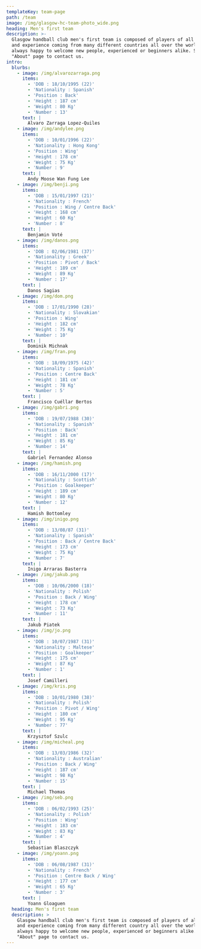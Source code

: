 ```yaml
---
templateKey: team-page
path: /team
image: /img/glasgow-hc-team-photo_wide.png
heading: Men's first team
description: >-
  Glasgow handball club men's first team is composed of players of all levels
  and experience coming from many different countries all over the world. We are
  always happy to welcome new people, experienced or beginners alike. See our
  "About" page to contact us. 
intro:
  blurbs:
    - image: /img/alvarozarraga.png
      items:
        - 'DOB : 18/10/1995 (22)'
        - 'Nationality : Spanish'
        - 'Position : Back'
        - 'Height : 187 cm'
        - 'Weight : 80 Kg'
        - 'Number : 13'
      text: |
        Alvaro Zarraga Lopez-Quiles
    - image: /img/andylee.png
      items:
        - 'DOB : 10/01/1996 (22)'
        - 'Nationality : Hong Kong'
        - 'Position : Wing'
        - 'Height : 178 cm'
        - 'Weight : 75 Kg'
        - 'Number : 9'
      text: |
        Andy Moose Wan Fung Lee
    - image: /img/benji.png
      items:
        - 'DOB : 15/01/1997 (21)'
        - 'Nationality : French'
        - 'Position : Wing / Centre Back'
        - 'Height : 168 cm'
        - 'Weight : 60 Kg'
        - 'Number : 8'
      text: |
        Benjamin Voté
    - image: /img/danos.png
      items:
        - 'DOB : 02/06/1981 (37)'
        - 'Nationality : Greek'
        - 'Position : Pivot / Back'
        - 'Height : 189 cm'
        - 'Weight : 89 Kg'
        - 'Number : 17'
      text: |
        Danos Sagias
    - image: /img/dom.png
      items:
        - 'DOB : 17/01/1990 (28)'
        - 'Nationality : Slovakian'
        - 'Position : Wing'
        - 'Height : 182 cm'
        - 'Weight : 75 Kg'
        - 'Number : 10'
      text: |
        Dominik Michnak
    - image: /img/fran.png
      items:
        - 'DOB : 18/09/1975 (42)'
        - 'Nationality : Spanish'
        - 'Position : Centre Back'
        - 'Height : 181 cm'
        - 'Weight : 78 Kg'
        - 'Number : 5'
      text: |
        Francisco Cuéllar Bertos
    - image: /img/gabri.png
      items:
        - 'DOB : 19/07/1988 (30)'
        - 'Nationality : Spanish'
        - 'Position : Back'
        - 'Height : 181 cm'
        - 'Weight : 85 Kg'
        - 'Number : 14'
      text: |
        Gabriel Fernandez Alonso
    - image: /img/hamish.png
      items:
        - 'DOB : 16/11/2000 (17)'
        - 'Nationality : Scottish'
        - 'Position : Goalkeeper'
        - 'Height : 189 cm'
        - 'Weight : 80 Kg'
        - 'Number : 12'
      text: |
        Hamish Bottomley
    - image: /img/inigo.png
      items:
        - 'DOB : 13/08/87 (31)'
        - 'Nationality : Spanish'
        - 'Position : Back / Centre Back'
        - 'Height : 173 cm'
        - 'Weight : 75 Kg'
        - 'Number : 7'
      text: |
        Inigo Arraras Basterra
    - image: /img/jakub.png
      items:
        - 'DOB : 10/06/2000 (18)'
        - 'Nationality : Polish'
        - 'Position : Back / Wing'
        - 'Height : 178 cm'
        - 'Weight : 73 Kg'
        - 'Number : 11'
      text: |
        Jakub Piatek
    - image: /img/jo.png
      items:
        - 'DOB : 10/07/1987 (31)'
        - 'Nationality : Maltese'
        - 'Position : Goalkeeper'
        - 'Height : 175 cm'
        - 'Weight : 87 Kg'
        - 'Number : 1'
      text: |
        Josef Camilleri
    - image: /img/kris.png
      items:
        - 'DOB : 10/01/1980 (38)'
        - 'Nationality : Polish'
        - 'Position : Pivot / Wing'
        - 'Height : 180 cm'
        - 'Weight : 95 Kg'
        - 'Number : 77'
      text: |
        Krzysztof Szulc
    - image: /img/micheal.png
      items:
        - 'DOB : 13/03/1986 (32)'
        - 'Nationality : Australian'
        - 'Position : Back / Wing'
        - 'Height : 187 cm'
        - 'Weight : 98 Kg'
        - 'Number : 15'
      text: |
        Michael Thomas
    - image: /img/seb.png
      items:
        - 'DOB : 06/02/1993 (25)'
        - 'Nationality : Polish'
        - 'Position : Wing'
        - 'Height : 183 cm'
        - 'Weight : 83 Kg'
        - 'Number : 4'
      text: |
        Sebastian Blaszczyk
    - image: /img/yoann.png
      items:
        - 'DOB : 06/08/1987 (31)'
        - 'Nationality : French'
        - 'Position : Centre Back / Wing'
        - 'Height : 177 cm'
        - 'Weight : 65 Kg'
        - 'Number : 3'
      text: |
        Yoann Gloaguen
  heading: Men's first team
  description: >
    Glasgow handball club men's first team is composed of players of all levels
    and experience coming from many different country all over the world. We are
    always happy to welcome new people, experienced or beginners alike. See our
    "About" page to contact us.
---
```


